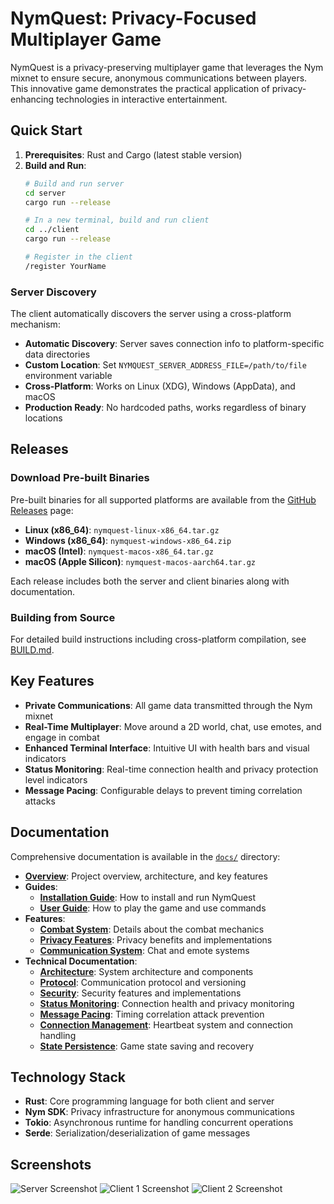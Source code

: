 # NymQuest: Privacy-Focused Multiplayer Game

NymQuest is a privacy-preserving multiplayer game that leverages the Nym mixnet to ensure secure, anonymous communications between players. This innovative game demonstrates the practical application of privacy-enhancing technologies in interactive entertainment.

## Quick Start

1. **Prerequisites**: Rust and Cargo (latest stable version)
2. **Build and Run**:
   ```bash
   # Build and run server
   cd server
   cargo run --release
   
   # In a new terminal, build and run client
   cd ../client
   cargo run --release
   
   # Register in the client
   /register YourName
   ```
### Server Discovery

The client automatically discovers the server using a cross-platform mechanism:

- **Automatic Discovery**: Server saves connection info to platform-specific data directories
- **Custom Location**: Set `NYMQUEST_SERVER_ADDRESS_FILE=/path/to/file` environment variable
- **Cross-Platform**: Works on Linux (XDG), Windows (AppData), and macOS
- **Production Ready**: No hardcoded paths, works regardless of binary locations

## Releases

### Download Pre-built Binaries

Pre-built binaries for all supported platforms are available from the [GitHub Releases](../../releases) page:

- **Linux (x86_64)**: `nymquest-linux-x86_64.tar.gz`
- **Windows (x86_64)**: `nymquest-windows-x86_64.zip`  
- **macOS (Intel)**: `nymquest-macos-x86_64.tar.gz`
- **macOS (Apple Silicon)**: `nymquest-macos-aarch64.tar.gz`

Each release includes both the server and client binaries along with documentation.

### Building from Source

For detailed build instructions including cross-platform compilation, see [BUILD.md](./BUILD.md).

## Key Features

- **Private Communications**: All game data transmitted through the Nym mixnet
- **Real-Time Multiplayer**: Move around a 2D world, chat, use emotes, and engage in combat
- **Enhanced Terminal Interface**: Intuitive UI with health bars and visual indicators
- **Status Monitoring**: Real-time connection health and privacy protection level indicators
- **Message Pacing**: Configurable delays to prevent timing correlation attacks

## Documentation

Comprehensive documentation is available in the [`docs/`](./docs/) directory:

- **[Overview](./docs/overview.md)**: Project overview, architecture, and key features
- **Guides**:
  - **[Installation Guide](./docs/guides/installation.md)**: How to install and run NymQuest
  - **[User Guide](./docs/guides/user_guide.md)**: How to play the game and use commands
- **Features**:
  - **[Combat System](./docs/features/combat.md)**: Details about the combat mechanics
  - **[Privacy Features](./docs/features/privacy.md)**: Privacy benefits and implementations
  - **[Communication System](./docs/features/communication.md)**: Chat and emote systems
- **Technical Documentation**:
  - **[Architecture](./docs/technical/architecture.md)**: System architecture and components
  - **[Protocol](./docs/technical/protocol.md)**: Communication protocol and versioning
  - **[Security](./docs/technical/security.md)**: Security features and implementations
  - **[Status Monitoring](./docs/technical/status_monitoring.md)**: Connection health and privacy monitoring
  - **[Message Pacing](./docs/technical/message_pacing.md)**: Timing correlation attack prevention
  - **[Connection Management](./docs/technical/connection_management.md)**: Heartbeat system and connection handling
  - **[State Persistence](./docs/technical/state_persistence.md)**: Game state saving and recovery

## Technology Stack

- **Rust**: Core programming language for both client and server
- **Nym SDK**: Privacy infrastructure for anonymous communications
- **Tokio**: Asynchronous runtime for handling concurrent operations
- **Serde**: Serialization/deserialization of game messages

## Screenshots

![Server Screenshot](https://github.com/user-attachments/assets/50db5ee3-9a82-44d1-befc-8b5c0665e1b8)
![Client 1 Screenshot](https://github.com/user-attachments/assets/6c5989fb-2a9a-4bd3-aa21-68447115deb5)
![Client 2 Screenshot](https://github.com/user-attachments/assets/ae1ce486-3695-4fe2-8957-ec00f1b60dc4)
